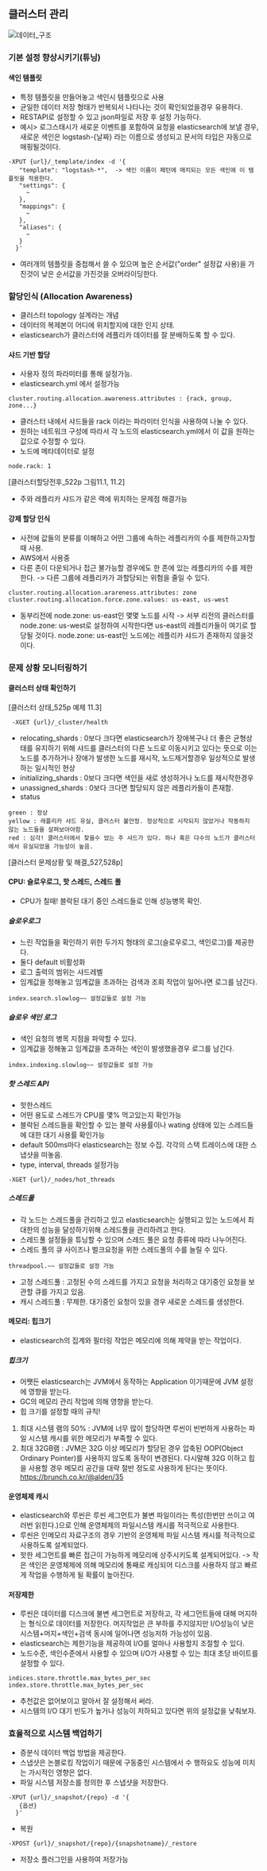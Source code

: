 ## 클러스터 관리
![데이터_구조](../img/데이터구조/데이터구조_0.PNG)

### 기본 설정 향상시키기(튜닝)
#### 색인 템플릿
 - 특정 템플릿을 만들어놓고 색인시 템플릿으로 사용
 - 균일한 데이터 저장 형태가 반복되서 나타나는 것이 확인되었을경우 유용하다.
 - RESTAPI로 설정할 수 있고 json파일로 저장 후 설정 가능하다.
 - 예시> 로그스태시가 새로운 이벤트를 포함하여 요청을 elasticsearch에 보낼 경우, 새로운 색인은 logstash-{날짜} 라는 이름으로 생성되고 문서의 타입은 자동으로 매핑될것이다.
 ~~~
 -XPUT {url}/_template/index -d '{
    "template": "logstash-*",  -> 색인 이름이 패턴에 매치되는 모든 색인에 이 템플릿을 적용한다.
    "settings": {
      ~
    },
    "mappings": {
      ~
    },
    "aliases": {
      ~
    }
   }'
 ~~~
 - 여러개의 템플릿을 중첩해서 쓸 수 있으며 높은 순서값("order" 설정값 사용)을 가진것이 낮은 순서값을 가진것을 오버라이딩한다.

### 할당인식 (Allocation Awareness)
 - 클러스터 topology 설계라는 개념
 - 데이터의 복제본이 어디에 위치할지에 대한 인지 상태.
 - elasticsearch가 클러스터에 레플리카 데이터를 잘 분배하도록 할 수 있다.
#### 샤드 기반 할당
 - 사용자 정의 파라미터를 통해 설정가능.
 - elasticsearch.yml 에서 설정가능
 ~~~
 cluster.routing.allocation.awareness.attributes : {rack, group, zone...}
 ~~~
 - 클러스터 내에서 샤드들을 rack 이라는 파라미터 인식을 사용하여 나눌 수 있다.
 - 원하는 네트워크 구성에 따라서 각 노드의 elasticsearch.yml에서 이 값을 원하는 값으로 수정할 수 있다.
 - 노드에 메타데이터로 설정
 ~~~
 node.rack: 1
 ~~~
 [클러스터할당전후_522p 그림11.1, 11.2]
 - 주와 레플리카 샤드가 같은 랙에 위치하는 문제점 해결가능

#### 강제 할당 인식
 - 사전에 값들의 분류를 이해하고 어떤 그룹에 속하는 레플리카의 수를 제한하고자할때 사용.
 - AWS에서 사용중
 - 다른 존이 다운되거나 접근 불가능할 경우에도 한 존에 있는 레플리카의 수를 제한한다. -> 다른 그룹에 레플리카가 과할당되는 위험을 줄일 수 있다.
 ~~~
 cluster.routing.allocation.arareness.attributes: zone
 cluster.routing.allocation.force.zone.values: us-east, us-west
 ~~~
 - 동부리전에 node.zone: us-east인 몇몇 노드를 시작 -> 서부 리전의 클러스터를 node.zone: us-west로 설정하여 시작한다면 us-east의 레플리카들이 여기로 할당될 것이다. node.zone: us-east인 노드에는 레플리카 샤드가 존재하지 않을것이다.

### 문제 상황 모니터링하기
#### 클러스터 상태 확인하기
[클러스터 상태_525p 예제 11.3]
~~~
 -XGET {url}/_cluster/health
~~~
 - relocating_shards : 0보다 크다면 elasticsearch가 장애복구나 더 좋은 균형상태를 유지하기 위해 샤드를 클러스터의 다른 노드로 이동시키고 있다는 뜻으로 이는 노드를 추가하거나 장애가 발생한 노드를 재시작, 노드제거할경우 일상적으로 발생하는 일시적인 현상
 - initializing_shards : 0보다 크다면 색인을 새로 생성하거나 노드를 재시작한경우
 - unassigned_shards : 0보다 크다면 할당되지 않은 레플리카들이 존재함.
 - status
 ~~~
 green : 정상
 yellow : 레플리카 샤드 유실, 클러스터 불안정. 정상적으로 시작되지 않았거나 작동하지 않는 노드들을 살펴보아야함.
 red : 심각! 클러스터에서 찾을수 었는 주 샤드가 있다. 하나 혹은 다수의 노드가 클러스터에서 유실되었을 가능성이 높음.
 ~~~
 [클러스터 문제상황 및 해결_527,528p]

#### CPU: 슬로우로그, 핫 스레드, 스레드 풀
 - CPU가 칠때! 블락된 대기 중인 스레드들로 인해 성능병목 확인.
##### 슬로우로그
 - 느린 작업들을 확인하기 위한 두가지 형태의 로그(슬로우로그, 색인로그)를 제공한다.
 - 둘다 default 비활성화
 - 로그 출력의 범위는 샤드레벨
 - 임계값을 정해놓고 임계값을 초과하는 검색과 조회 작업이 일어나면 로그를 남긴다.
~~~
index.search.slowlog~~ 설정값들로 설정 가능
~~~
##### 슬로우 색인 로그
 - 색인 요청의 병목 지점을 파악할 수 있다.
 - 임계값을 정해놓고 임계값을 초과하는 색인이 발생했을경우 로그를 남긴다.
 ~~~
 index.indexing.slowlog~~ 설정값들로 설정 가능
 ~~~
##### 핫 스레드 API
 - 핫한스레드
 - 어떤 용도로 스레드가 CPU를 몇% 먹고있는지 확인가능
 - 블락된 스레드들을 확인할 수 있는 블락 사용률이나 wating 상태에 있는 스레드들에 대한 대기 사용률 확인가능
 - default 500ms마다 elasticsearch는 정보 수집. 각각의 스택 트레이스에 대한 스냅샷을 떠놓음.
 - type, interval, threads 설정가능
 ~~~
 -XGET {url}/_nodes/hot_threads
 ~~~

##### 스레드풀
 - 각 노드는 스레드풀을 관리하고 있고 elasticsearch는 실행되고 있는 노드에서 최대한의 성능을 달성하기위해 스레드풀을 관리하려고 한다.
 - 스레드풀 설정들을 튜닝할 수 있으며 스레드 풀은 요청 종류에 따라 나누어진다.
 - 스레드 풀의 큐 사이즈나 벌크요청을 위한 스레드풀의 수를 늘릴 수 있다.
 ~~~
 threadpool.~~ 설정값들로 설정 가능
 ~~~
 - 고정 스레드풀 : 고정된 수의 스레드를 가지고 요청을 처리하고 대기중인 요청을 보관할 큐를 가지고 있음.
 - 캐시 스레드풀 : 무제한. 대기중인 요청이 있을 경우 새로운 스레드를 생성한다.

#### 메모리: 힙크기
 - elasticsearch의 집계와 필터링 작업은 메모리에 의해 제약을 받는 작업이다.
##### 힙크기
 - 어쨋든 elasticsearch는 JVM에서 동작하는 Application 이기때문에 JVM 설정에 영향을 받는다.
 - GC의 메모리 관리 작업에 의해 영향을 받는다.
 - 힙 크기를 설정할 때의 규칙!
  1. 최대 시스템 램의 50% : JVM에 너무 많이 할당하면 루씬이 빈번하게 사용하는 파일 시스템 캐시를 위한 메모리가 부족할 수 있다.
  2. 최대 32GB램 : JVM은 32G 이상 메모리가 할당된 경우 압축된 OOP(Object Ordinary Pointer)를 사용하지 않도록 동작이 변경된다. 다시말해 32G 이하고 힙을 사용할 경우 메모리 공간을 대략 절반 정도로 사용하게 된다는 뜻이다.   
  https://brunch.co.kr/@alden/35

#### 운영체제 캐시
 - elasticsearch와 루씬은 루씬 세그먼트가 불변 파일이라는 특성(한번만 쓰이고 여러번 읽힌다.)으로 인해 운영체제의 파일시스템 캐시를 적극적으로 사용한다.
 - 루씬은 인메모리 자료구조의 경우 기반의 운영체제 파일 시스템 캐시를 적극적으로 사용하도록 설계되었다.
 - 핫한 세그먼트를 빠른 접근이 가능하게 메모리에 상주시키도록 설계되어있다. -> 작은 색인은 운영체제에 의해 메모리에 통째로 캐싱되어 디스크를 사용하지 않고 빠르게 작업을 수행하게 될 확률이 높아진다.

#### 저장제한
 - 루씬은 데이터를 디스크에 불변 세그먼트로 저장하고, 각 세그먼트들에 대해 머지하는 형식으로 데이터를 저장한다. 머지작업은 큰 부하를 주지않지만 I/O성능이 낮은 시스템+머지+색인+검색 동시에 일어나면 성능저하 가능성이 있음.
 - elasticsearch는 제한기능을 제공하여 I/O를 얼마나 사용할지 조절할 수 있다.
 - 노드수준, 색인수준에서 사용할 수 있으며 I/O가 사용할 수 있는 최대 초당 바이트를 설정할 수 있다.
 ~~~
 indices.store.throttle.max_bytes_per_sec
 index.store.throttle.max_bytes_per_sec
 ~~~
 - 추천값은 없어보이고 알아서 잘 설정해서 써라.
 - 시스템의 I/O 대기 빈도가 높거나 성능이 저하되고 있다면 위의 설정값을 낮춰보자.

### 효율적으로 시스템 백업하기
 - 증분식 데이터 백업 방법을 제공한다.
 - 스냅샷은 논블로킹 작업이기 때문에 구동중인 시스템에서 수 행하요도 성능에 미치는 가시적인 영향은 없다.  
 - 파일 시스템 저장소를 정의한 후 스냅샷을 저장한다.
 ~~~
 -XPUT {url}/_snapshot/{repo} -d '{
    {옵션}
   }'
 ~~~
 - 복원
 ~~~
 -XPOST {url}/_snapshot/{repo}/{snapshotname}/_restore
 ~~~
 - 저장소 플러그인을 사용하여 저장가능
